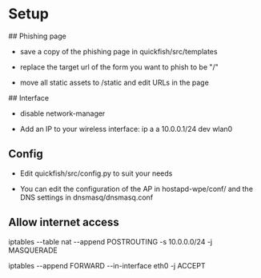 # Setup

## Phishing page

- save a copy of the phishing page in quickfish/src/templates

- replace the target url of the form you want to phish to be "/"

- move all static assets to /static and edit URLs in the page

## Interface

- disable network-manager

- Add an IP to your wireless interface: ip a a 10.0.0.1/24 dev wlan0

## Config

- Edit quickfish/src/config.py to suit your needs

- You can edit the configuration of the AP in hostapd-wpe/conf/ and the DNS settings in dnsmasq/dnsmasq.conf

## Allow internet access

iptables --table nat --append POSTROUTING -s 10.0.0.0/24 -j MASQUERADE

iptables --append FORWARD --in-interface eth0 -j ACCEPT


